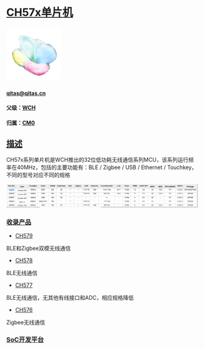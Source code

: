 ﻿# [CH57x单片机](https://github.com/sochub/CH57)

[![sites](SoC/SoC.png)](http://www.qitas.cn) 
####  qitas@qitas.cn

#### 父级：[WCH](https://github.com/sochub/WCH) 
#### 归属：[CM0](https://github.com/sochub/CM0) 

## [描述](https://github.com/sochub/CH57/wiki) 

CH57x系列单片机是WCH推出的32位低功耗无线通信系列MCU，该系列运行频率在40MHz，包括的主要功能有：BLE / Zigbee / USB / Ethernet / Touchkey，不同的型号对应不同的规格

[![sites](SoC/CH57.png)](http://www.wch.cn/products/category/5.html) 

### [收录产品](https://github.com/sochub/CH57)

- [CH579](https://github.com/sochub/CH579) 

BLE和Zigbee双模无线通信

- [CH578](https://github.com/sochub/CH578) 

BLE无线通信

- [CH577](https://github.com/sochub/CH577) 

BLE无线通信，无其他有线接口和ADC，相应规格降低

- [CH576](https://github.com/sochub/CH576) 

Zigbee无线通信

###  [SoC开发平台](http://www.qitas.cn)   
